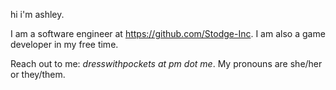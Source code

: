hi i'm ashley.

I am a software engineer at https://github.com/Stodge-Inc. I am also a game developer in my free time.

Reach out to me: *dresswithpockets at pm dot me*. My pronouns are she/her or they/them.

<!--
**phxvyper/phxvyper** is a ✨ _special_ ✨ repository because its `README.md` (this file) appears on your GitHub profile.

Here are some ideas to get you started:

- 🔭 I’m currently working on ...
- 🌱 I’m currently learning ...
- 👯 I’m looking to collaborate on ...
- 🤔 I’m looking for help with ...
- 💬 Ask me about ...
- 📫 How to reach me: ...
- 😄 Pronouns: ...
- ⚡ Fun fact: ...
-->
